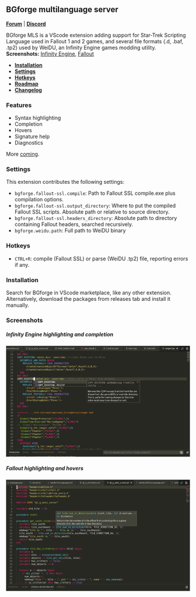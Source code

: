 ## BGforge multilanguage server
[__Forum__](https://forum.bgforge.net/viewforum.php?f=35)
 | [__Discord__](https://discord.gg/4Yqfggm)

BGforge MLS is a VScode extension adding support for Star-Trek Scripting Language used in Fallout 1 and 2 games, and several file formats (.d, .baf, .tp2) used by WeiDU, an Infinity Engine games modding utility.
__Screenshots:__ [Infinity Engine](#infinity-engine-highlighting-and-completion), [Fallout](#fallout-highlighting-and-hovers)

* [__Installation__](#installation)
* [__Settings__](#settings)
* [__Hotkeys__](#hotkeys)
* [__Roadmap__](https://forum.bgforge.net/viewtopic.php?f=35&t=174&p=506)
* [__Changelog__](CHANGELOG.md)

### Features
* Syntax highlighting
* Completion
* Hovers
* Signature help
* Diagnostics

More [coming](#https://forum.bgforge.net/viewtopic.php?f=35&t=174&p=506).

### Settings

This extension contributes the following settings:

* `bgforge.fallout-ssl.compile`: Path to Fallout SSL compile.exe plus compilation options.
* `bgforge.fallout-ssl.output_directory`:  Where to put the compiled Fallout SSL scripts. Absolute path or relative to source directory.
* `bgforge.fallout-ssl.headers_directory`: Absolute path to directory containing Fallout headers, searched recursively.
* `bgforge.weidu.path`: Full path to WeiDU binary

### Hotkeys
* `CTRL+R`: compile (Fallout SSL) or parse (WeiDU .tp2) file, reporting errors if any.

### Installation
Search for BGforge in VScode marketplace, like any other extension. Alternatively, download the packages from releases tab and install it manually.

### Screenshots
##### Infinity Engine highlighting and completion

![infinity highlighting and completion example](resources/infinity.png)

##### Fallout highlighting and hovers

![fallout highlighting and hover example](resources/fallout.png)
